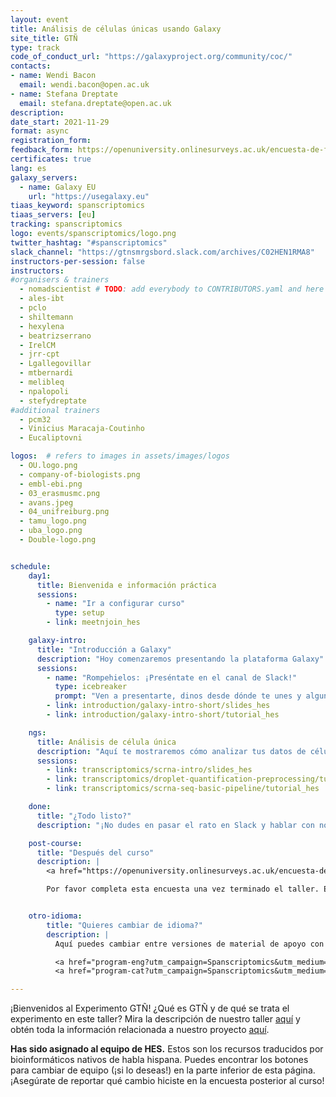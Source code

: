 ```yaml
---
layout: event
title: Análisis de células únicas usando Galaxy
site_title: GTÑ
type: track
code_of_conduct_url: "https://galaxyproject.org/community/coc/"
contacts:
- name: Wendi Bacon
  email: wendi.bacon@open.ac.uk
- name: Stefana Dreptate
  email: stefana.dreptate@open.ac.uk
description:
date_start: 2021-11-29
format: async
registration_form:
feedback_form: https://openuniversity.onlinesurveys.ac.uk/encuesta-de-fin-de-taller
certificates: true
lang: es
galaxy_servers:
  - name: Galaxy EU
    url: "https://usegalaxy.eu"
tiaas_keyword: spanscriptomics
tiaas_servers: [eu]
tracking: spanscriptomics
logo: events/spanscriptomics/logo.png
twitter_hashtag: "#spanscriptomics"
slack_channel: "https://gtnsmrgsbord.slack.com/archives/C02HEN1RMA8"
instructors-per-session: false
instructors:
#organisers & trainers
  - nomadscientist # TODO: add everybody to CONTRIBUTORS.yaml and here
  - ales-ibt
  - pclo
  - shiltemann
  - hexylena
  - beatrizserrano
  - IrelCM
  - jrr-cpt
  - Lgallegovillar
  - mtbernardi
  - melibleq
  - npalopoli
  - stefydreptate
#additional trainers
  - pcm32
  - Vinicius Maracaja-Coutinho
  - Eucaliptovni

logos:  # refers to images in assets/images/logos
  - OU.logo.png
  - company-of-biologists.png
  - embl-ebi.png
  - 03_erasmusmc.png
  - avans.jpeg
  - 04_unifreiburg.png
  - tamu_logo.png
  - uba_logo.png
  - Double-logo.png


schedule:
    day1:
      title: Bienvenida e información práctica
      sessions:
        - name: "Ir a configurar curso"
          type: setup
        - link: meetnjoin_hes

    galaxy-intro:
      title: "Introducción a Galaxy"
      description: "Hoy comenzaremos presentando la plataforma Galaxy"
      sessions:
        - name: "Rompehielos: ¡Preséntate en el canal de Slack!"
          type: icebreaker
          prompt: "Ven a presentarte, dinos desde dónde te unes y alguna cosa sobre tu entorno (por ejemplo, está nevando afuera, hay una ardilla en mi patio, mi gato duerme en mi teclado)"
        - link: introduction/galaxy-intro-short/slides_hes
        - link: introduction/galaxy-intro-short/tutorial_hes

    ngs:
      title: Análisis de célula única
      description: "Aquí te mostraremos cómo analizar tus datos de célula única usando la plataforma Galaxy."
      sessions:
        - link: transcriptomics/scrna-intro/slides_hes
        - link: transcriptomics/droplet-quantification-preprocessing/tutorial_hes
        - link: transcriptomics/scrna-seq-basic-pipeline/tutorial_hes

    done:
      title: "¿Todo listo?"
      description: "¡No dudes en pasar el rato en Slack y hablar con nosotros y con el resto de la comunidad Galaxy! ¡¡Gracias por unirte!!"

    post-course:
      title: "Después del curso"
      description: |
        <a href="https://openuniversity.onlinesurveys.ac.uk/encuesta-de-fin-de-taller" class="btn btn-success btn-lg">Encuesta de fin de curso</a><br/>

        Por favor completa esta encuesta una vez terminado el taller. Este cuestionario es crucial para el estudio GTÑ sobre el impacto de la traducción de materiales bioinformáticos. Todos los materiales del curso permanecerán en línea, por lo que podrás seguir trabajando en ellos todo el tiempo que desees. La única diferencia será que tendrás que hacer tus preguntas en el <a href="https://gitter.im/Galaxy-Training-Network/Lobby">canal GTN de Gitter</a>, en lugar de en Slack.


    otro-idioma:
        title: "Quieres cambiar de idioma?"
        description: |
          Aquí puedes cambiar entre versiones de material de apoyo con recursos que fueron traducidos automáticamente (CAT-Español) o la versión original en inglés (ENG-English). ¡Recuerda reportar esto en la encuesta posterior al curso! ¡Estos son datos valiosos para el experimento!<br/>

          <a href="program-eng?utm_campaign=Spanscriptomics&utm_medium=program-HES&utm_source=pagebutton" class="btn btn-info btn-lg"> ENG-Inglés </a>
          <a href="program-cat?utm_campaign=Spanscriptomics&utm_medium=program-HES&utm_source=pagebutton" class="btn btn-info btn-lg"> CAT-Español </a>

---
```


¡Bienvenidos al Experimento GTÑ! ¿Qué es GTÑ y de qué se trata el experimento en este taller? Mira la descripción de nuestro taller [aquí](https://gallantries.github.io/galaxy-workshop/events/spanscriptomics?utm_campaign=Spanscriptomics&utm_source=program&utm_medium=programhes) y obtén toda la información relacionada a nuestro proyecto [aquí](https://github.com/gallantries/galaxy-workshop/blob/main/events/spanscriptomics/Hoja_de_informacion_de_proyecto.pdf).

**Has sido asignado al equipo de HES.** Estos son los recursos traducidos por bioinformáticos nativos de habla hispana. Puedes encontrar los botones para cambiar de equipo (¡si lo deseas!) en la parte inferior de esta página. ¡Asegúrate de reportar qué cambio hiciste en la encuesta posterior al curso!

